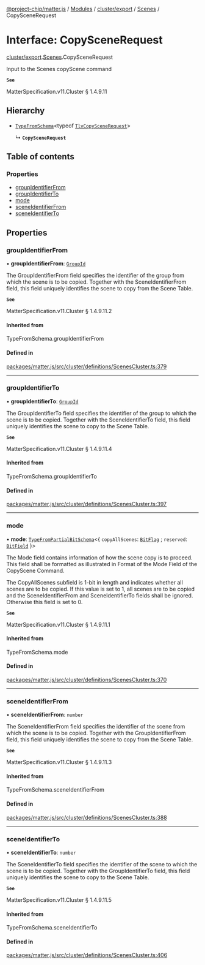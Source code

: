 [@project-chip/matter.js](../README.md) / [Modules](../modules.md) / [cluster/export](../modules/cluster_export.md) / [Scenes](../modules/cluster_export.Scenes.md) / CopySceneRequest

# Interface: CopySceneRequest

[cluster/export](../modules/cluster_export.md).[Scenes](../modules/cluster_export.Scenes.md).CopySceneRequest

Input to the Scenes copyScene command

**`See`**

MatterSpecification.v11.Cluster § 1.4.9.11

## Hierarchy

- [`TypeFromSchema`](../modules/tlv_export.md#typefromschema)\<typeof [`TlvCopySceneRequest`](../modules/cluster_export.Scenes.md#tlvcopyscenerequest)\>

  ↳ **`CopySceneRequest`**

## Table of contents

### Properties

- [groupIdentifierFrom](cluster_export.Scenes.CopySceneRequest.md#groupidentifierfrom)
- [groupIdentifierTo](cluster_export.Scenes.CopySceneRequest.md#groupidentifierto)
- [mode](cluster_export.Scenes.CopySceneRequest.md#mode)
- [sceneIdentifierFrom](cluster_export.Scenes.CopySceneRequest.md#sceneidentifierfrom)
- [sceneIdentifierTo](cluster_export.Scenes.CopySceneRequest.md#sceneidentifierto)

## Properties

### groupIdentifierFrom

• **groupIdentifierFrom**: [`GroupId`](../modules/datatype_export.md#groupid)

The GroupIdentifierFrom field specifies the identifier of the group from which the scene is to be copied.
Together with the SceneIdentifierFrom field, this field uniquely identifies the scene to copy from the Scene
Table.

**`See`**

MatterSpecification.v11.Cluster § 1.4.9.11.2

#### Inherited from

TypeFromSchema.groupIdentifierFrom

#### Defined in

[packages/matter.js/src/cluster/definitions/ScenesCluster.ts:379](https://github.com/project-chip/matter.js/blob/558e12c94a201592c28c7bc0743705360b3e5ca6/packages/matter.js/src/cluster/definitions/ScenesCluster.ts#L379)

___

### groupIdentifierTo

• **groupIdentifierTo**: [`GroupId`](../modules/datatype_export.md#groupid)

The GroupIdentifierTo field specifies the identifier of the group to which the scene is to be copied.
Together with the SceneIdentifierTo field, this field uniquely identifies the scene to copy to the Scene
Table.

**`See`**

MatterSpecification.v11.Cluster § 1.4.9.11.4

#### Inherited from

TypeFromSchema.groupIdentifierTo

#### Defined in

[packages/matter.js/src/cluster/definitions/ScenesCluster.ts:397](https://github.com/project-chip/matter.js/blob/558e12c94a201592c28c7bc0743705360b3e5ca6/packages/matter.js/src/cluster/definitions/ScenesCluster.ts#L397)

___

### mode

• **mode**: [`TypeFromPartialBitSchema`](../modules/schema_export.md#typefrompartialbitschema)\<\{ `copyAllScenes`: [`BitFlag`](../modules/schema_export.md#bitflag) ; `reserved`: [`BitField`](../modules/schema_export.md#bitfield)  }\>

The Mode field contains information of how the scene copy is to proceed. This field shall be formatted as
illustrated in Format of the Mode Field of the CopyScene Command.

The CopyAllScenes subfield is 1-bit in length and indicates whether all scenes are to be copied. If this
value is set to 1, all scenes are to be copied and the SceneIdentifierFrom and SceneIdentifierTo fields
shall be ignored. Otherwise this field is set to 0.

**`See`**

MatterSpecification.v11.Cluster § 1.4.9.11.1

#### Inherited from

TypeFromSchema.mode

#### Defined in

[packages/matter.js/src/cluster/definitions/ScenesCluster.ts:370](https://github.com/project-chip/matter.js/blob/558e12c94a201592c28c7bc0743705360b3e5ca6/packages/matter.js/src/cluster/definitions/ScenesCluster.ts#L370)

___

### sceneIdentifierFrom

• **sceneIdentifierFrom**: `number`

The SceneIdentifierFrom field specifies the identifier of the scene from which the scene is to be copied.
Together with the GroupIdentifierFrom field, this field uniquely identifies the scene to copy from the Scene
Table.

**`See`**

MatterSpecification.v11.Cluster § 1.4.9.11.3

#### Inherited from

TypeFromSchema.sceneIdentifierFrom

#### Defined in

[packages/matter.js/src/cluster/definitions/ScenesCluster.ts:388](https://github.com/project-chip/matter.js/blob/558e12c94a201592c28c7bc0743705360b3e5ca6/packages/matter.js/src/cluster/definitions/ScenesCluster.ts#L388)

___

### sceneIdentifierTo

• **sceneIdentifierTo**: `number`

The SceneIdentifierTo field specifies the identifier of the scene to which the scene is to be copied.
Together with the GroupIdentifierTo field, this field uniquely identifies the scene to copy to the Scene
Table.

**`See`**

MatterSpecification.v11.Cluster § 1.4.9.11.5

#### Inherited from

TypeFromSchema.sceneIdentifierTo

#### Defined in

[packages/matter.js/src/cluster/definitions/ScenesCluster.ts:406](https://github.com/project-chip/matter.js/blob/558e12c94a201592c28c7bc0743705360b3e5ca6/packages/matter.js/src/cluster/definitions/ScenesCluster.ts#L406)
